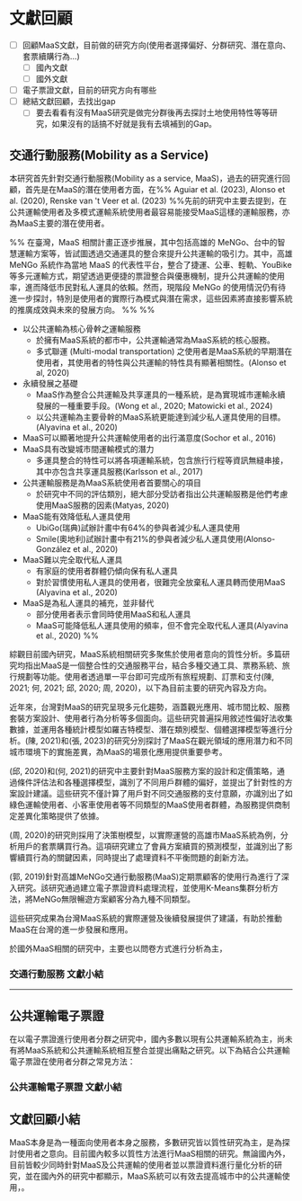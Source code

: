# 文獻回顧
- [ ] 回顧MaaS文獻，目前做的研究方向(使用者選擇偏好、分群研究、潛在意向、套票續購行為...)
	- [ ] 國內文獻
	- [ ] 國外文獻
- [ ] 電子票證文獻，目前的研究方向有哪些
- [ ] 總結文獻回顧，去找出gap
	- [ ] 要去看看有沒有MaaS研究是做完分群後再去探討土地使用特性等等研究，如果沒有的話搞不好就是我有去填補到的Gap。

## 交通行動服務(Mobility as a Service)

本研究首先針對交通行動服務(Mobility as a service, MaaS)，過去的研究進行回顧，首先是在MaaS的潛在使用者方面，在%% Aguiar et al. (2023), Alonso et al. (2020), Renske van 't Veer et al. (2023) %%先前的研究中主要去提到，在公共運輸使用者及多模式運輸系統使用者最容易能接受MaaS這樣的運輸服務，亦為MaaS主要的潛在使用者。



 


%%  在臺灣，MaaS 相關計畫正逐步推展，其中包括高雄的 MeNGo、台中的智慧運輸方案等，皆試圖透過交通運具的整合來提升公共運輸的吸引力。其中，高雄 MeNGo 系統作為當地 MaaS 的代表性平台，整合了捷運、公車、輕軌、YouBike 等多元運輸方式，期望透過更便捷的票證整合與優惠機制，提升公共運輸的使用率，進而降低市民對私人運具的依賴。然而，現階段 MeNGo 的使用情況仍有待進一步探討，特別是使用者的實際行為模式與潛在需求，這些因素將直接影響系統的推廣成效與未來的發展方向。  %%
%% 
- 以公共運輸為核心骨幹之運輸服務
	- 於擁有MaaS系統的都市中，公共運輸通常為MaaS系統的核心服務。
	- 多式聯運 (Multi-modal transportation) 之使用者是MaaS系統的早期潛在使用者，其使用者的特性與公共運輸的特性具有顯著相關性。(Alonso et al, 2020)
- 永續發展之基礎
	- MaaS作為整合公共運輸及共享運具的一種系統，是為實現城市運輸永續發展的一種重要手段。(Wong et al., 2020; Matowicki et al., 2024)
	- 以公共運輸為主要骨幹的MaaS系統更能達到減少私人運具使用的目標。(Alyavina et al., 2020)
- MaaS可以顯著地提升公共運輸使用者的出行滿意度(Sochor et al., 2016)
- MaaS具有改變城市間運輸模式的潛力
	- 多運具整合的特性可以將各項運輸系統，包含旅行行程等資訊無縫串接，其中亦包含共享運具服務(Karlsson et al., 2017)
- 公共運輸服務是為MaaS系統使用者首要關心的項目
	- 於研究中不同的評估類別，絕大部分受訪者指出公共運輸服務是他們考慮使用MaaS服務的因素(Matyas, 2020)
- MaaS能有效降低私人運具使用
	- UbiGo(瑞典)試辦計畫中有64%的參與者減少私人運具使用
	- Smile(奧地利)試辦計畫中有21%的參與者減少私人運具使用(Alonso-González et al., 2020)
- MaaS難以完全取代私人運具
	- 有家庭的使用者群體仍傾向保有私人運具
	- 對於習慣使用私人運具的使用者，很難完全放棄私人運具轉而使用MaaS (Alyavina et al., 2020)
- MaaS是為私人運具的補充，並非替代
	- 部分使用者表示會同時使用MaaS和私人運具
	- MaaS可能降低私人運具使用的頻率，但不會完全取代私人運具(Alyavina et al., 2020) 
 %%


綜觀目前國內研究，MaaS系統相關研究多聚焦於使用者意向的質性分析。多篇研究均指出MaaS是一個整合性的交通服務平台，結合多種交通工具、票務系統、旅行規劃等功能。使用者透過單一平台即可完成所有旅程規劃、訂票和支付(陳, 2021; 何, 2021; 邱, 2020; 周, 2020)，以下為目前主要的研究內容及方向。

近年來，台灣對MaaS的研究呈現多元化趨勢，涵蓋觀光應用、城市間比較、服務套裝方案設計、使用者行為分析等多個面向。這些研究普遍採用敘述性偏好法收集數據，並運用各種統計模型如羅吉特模型、潛在類別模型、個體選擇模型等進行分析。(陳, 2021)和(張, 2023)的研究分別探討了MaaS在觀光領域的應用潛力和不同城市環境下的實施差異，為MaaS的場景化應用提供重要參考。

(邱, 2020)和(何, 2021)的研究中主要針對MaaS服務方案的設計和定價策略，通過條件評估法和各種選擇模型，識別了不同用戶群體的偏好，並提出了針對性的方案設計建議。這些研究不僅計算了用戶對不同交通服務的支付意願，亦識別出了如綠色運輸使用者、小客車使用者等不同類型的MaaS使用者群體，為服務提供商制定差異化策略提供了依據。

(周, 2020)的研究則採用了決策樹模型，以實際運營的高雄市MaaS系統為例，分析用戶的套票購買行為。這項研究建立了會員方案續買的預測模型，並識別出了影響續買行為的關鍵因素，同時提出了處理資料不平衡問題的創新方法。

(郭, 2019)針對高雄MeNGo交通行動服務(MaaS)定期票顧客的使用行為進行了深入研究。該研究通過建立電子票證資料處理流程，並使用K-Means集群分析方法，將MeNGo無限暢遊方案顧客分為九種不同類型。

這些研究成果為台灣MaaS系統的實際運營及後續發展提供了建議，有助於推動MaaS在台灣的進一步發展和應用。

於國外MaaS相關的研究中，主要也以問卷方式進行分析為主，

### 交通行動服務 文獻小結








---

## 公共運輸電子票證
在以電子票證進行使用者分群之研究中，國內多數以現有公共運輸系統為主，尚未有將MaaS系統和公共運輸系統相互整合並提出痛點之研究。以下為結合公共運輸電子票證在使用者分群之常見方法：

### 公共運輸電子票證 文獻小結

## 文獻回顧小結

MaaS本身是為一種面向使用者本身之服務，多數研究皆以質性研究為主，是為探討使用者之意向。目前國內較多以質性方法進行MaaS相關的研究。無論國內外，目前皆較少同時針對MaaS及公共運輸的使用者並以票證資料進行量化分析的研究，並在國內外的研究中都顯示，MaaS系統可以有效去提高城市中的公共運輸使用，。